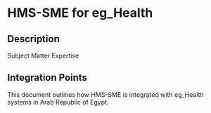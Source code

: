 # HMS-SME for eg_Health

## Description

Subject Matter Expertise

## Integration Points

This document outlines how HMS-SME is integrated with eg_Health systems in Arab Republic of Egypt.
